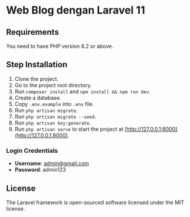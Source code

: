 # Web Blog dengan Laravel 11

## Requirements
You need to have PHP version 8.2 or above.

## Step Installation

1. Clone the project.
2. Go to the project root directory.
3. Run `composer install` and `npm install && npm run dev`.
4. Create a database.
5. Copy `.env.example` into `.env` file.
6. Run `php artisan migrate`.
7. Run `php artisan migrate --seed`.
8. Run `php artisan key:generate`.
9. Run `php artisan serve` to start the project at [http://127.0.0.1:8000](http://127.0.0.1:8000).

### Login Credentials
- **Username**: admin@gmail.com  
- **Password**: admin123

## License
The Laravel framework is open-sourced software licensed under the MIT license.
